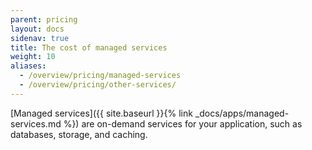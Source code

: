 ```yaml
---
parent: pricing
layout: docs
sidenav: true
title: The cost of managed services
weight: 10
aliases:
  - /overview/pricing/managed-services
  - /overview/pricing/other-services/
---
```


[Managed services]({{ site.baseurl }}{% link _docs/apps/managed-services.md %}) are on-demand services for your application, such as databases, storage, and caching.
